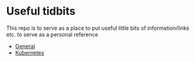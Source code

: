 # Useful tidbits

This repo is to serve as a place to put useful little bits of information/links etc. to serve as a personal reference

- [General](general.md)
- [Kubernetes](kubernetes.md)
